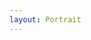 ```yaml
---
layout: Portrait
---
```


<script type="text/javascript">
    ajaxload('Portrait', 'Kollegium');
</script>
